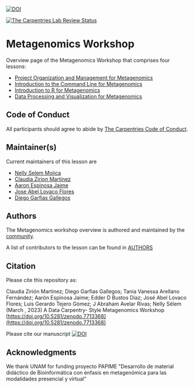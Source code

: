[![DOI](https://zenodo.org/badge/DOI/10.5281/zenodo.7713380.svg)](https://doi.org/10.5281/zenodo.7713380)

[![The Carpentries Lab Review Status](https://badges.carpentries-lab.org/11_status.svg)](https://github.com/carpentries-lab/reviews/issues/11)

# Metagenomics Workshop

Overview page of the Metagenomics Workshop that comprises four lessons:

- [Project Organization and Management for Metagenomics](https://carpentries-incubator.github.io/organization-metagenomics/)
- [Introduction to the Command Line for Metagenomics](https://carpentries-incubator.github.io/shell-metagenomics/)
- [Introduction to R for Metagenomics](https://carpentries-incubator.github.io/introduction-to-R-for-metagenomics/)
- [Data Processing and Visualization for Metagenomics](https://carpentries-incubator.github.io/metagenomics/)

## Code of Conduct

All participants should agree to abide by [The Carpentries Code of Conduct](https://docs.carpentries.org/topic_folders/policies/index_coc.html).

## Maintainer(s)

Current maintainers of this lesson are

- [Nelly Selem Mojica](https://github.com/nselem)
- [Claudia Zirion Martinez](https://github.com/Czirion)
- [Aaron Espinosa Jaime](https://github.com/aaronejaime)
- [Jose Abel Lovaco Flores](https://github.com/fabel134)
- [Diego Garfias Gallegos](https://github.com/Bedxxe)

## Authors

The Metagenomics workshop overview is authored and maintained by the [community](https://github.com/carpentries-incubator/metagenomics-workshop/network/members).

A list of contributors to the lesson can be found in [AUTHORS](AUTHORS)

## Citation

Please cite this repository as:

Claudia Zirión Martínez; Diego Garfias Gallegos; Tania Vanessa Arellano Fernández; Aarón Espinosa Jaime; Edder D Bustos Díaz; José Abel Lovaco Flores; Luis Gerardo Tejero Gómez; J Abraham Avelar Rivas; Nelly Sélem (March , 2023) A Data Carpentry- Style Metagenomics Workshop [https://doi.org/10.5281/zenodo.7713368](https://doi.org/10.5281/zenodo.7713368)

Please cite our manuscript [![DOI](https://jose.theoj.org/papers/10.21105/jose.00209/status.svg)](https://doi.org/10.21105/jose.00209)

## Acknowledgments

We thank UNAM for funding proyecto PAPIME "Desarrollo de material didáctico de Bioinformática con énfasis en metagenómica para las modalidades presencial y virtual"


